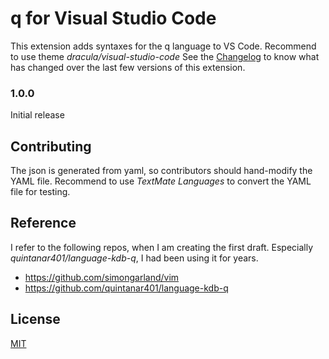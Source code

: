 # q for Visual Studio Code

This extension adds syntaxes for the q language to VS Code.
Recommend to use theme *dracula/visual-studio-code*
See the [Changelog](https://github.com/jshinonome/vscode-q/blob/master/CHANGELOG.md) to know what has changed over the last few versions of this extension.

### 1.0.0

Initial release

## Contributing
The json is generated from yaml, so contributors should hand-modify the YAML file.
Recommend to use *TextMate Languages* to convert the YAML file for testing.

## Reference
I refer to the following repos, when I am creating the first draft.
Especially *quintanar401/language-kdb-q*, I had been using it for years.

- https://github.com/simongarland/vim
- https://github.com/quintanar401/language-kdb-q

## License
[MIT](https://github.com/jshinonome/vscode-q/blob/master/LICENSE)